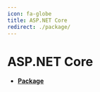 ```yaml
---
icon: fa-globe
title: ASP.NET Core
redirect: ./package/
---
```


# ASP.NET Core

- [**Package**](./package/)